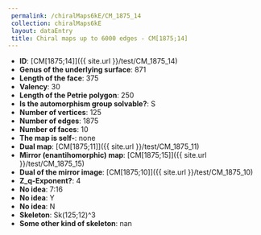 ```yaml
--- 
 permalink: /chiralMaps6kE/CM_1875_14 
 collection: chiralMaps6kE
 layout: dataEntry
 title: Chiral maps up to 6000 edges - CM[1875;14]
---
```


- **ID**: [CM[1875;14]]({{ site.url }}/test/CM_1875_14)
- **Genus of the underlying surface**: 871
- **Length of the face**: 375
- **Valency**: 30
- **Length of the Petrie polygon**: 250
- **Is the automorphism group solvable?**: S
- **Number of vertices**: 125
- **Number of edges**: 1875
- **Number of faces**: 10
- **The map is self-**: none
- **Dual map**: [CM[1875;11]]({{ site.url }}/test/CM_1875_11)
- **Mirror (enantihomorphic) map**: [CM[1875;15]]({{ site.url }}/test/CM_1875_15)
- **Dual of the mirror image**: [CM[1875;10]]({{ site.url }}/test/CM_1875_10)
- **Z_q-Exponent?**: 4
- **No idea**:  7:16
- **No idea**: Y
- **No idea**: N
- **Skeleton**: Sk(125;12)^3
- **Some other kind of skeleton**: nan
